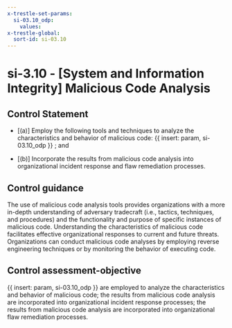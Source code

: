 ```yaml
---
x-trestle-set-params:
  si-03.10_odp:
    values:
x-trestle-global:
  sort-id: si-03.10
---
```


# si-3.10 - \[System and Information Integrity\] Malicious Code Analysis

## Control Statement

- \[(a)\] Employ the following tools and techniques to analyze the characteristics and behavior of malicious code: {{ insert: param, si-03.10_odp }} ; and

- \[(b)\] Incorporate the results from malicious code analysis into organizational incident response and flaw remediation processes.

## Control guidance

The use of malicious code analysis tools provides organizations with a more in-depth understanding of adversary tradecraft (i.e., tactics, techniques, and procedures) and the functionality and purpose of specific instances of malicious code. Understanding the characteristics of malicious code facilitates effective organizational responses to current and future threats. Organizations can conduct malicious code analyses by employing reverse engineering techniques or by monitoring the behavior of executing code.

## Control assessment-objective

{{ insert: param, si-03.10_odp }} are employed to analyze the characteristics and behavior of malicious code;
the results from malicious code analysis are incorporated into organizational incident response processes;
the results from malicious code analysis are incorporated into organizational flaw remediation processes.
